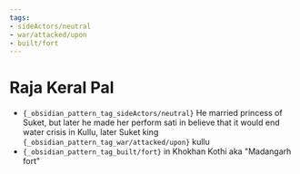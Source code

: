 ```yaml
---
tags:
- sideActors/neutral
- war/attacked/upon
- built/fort
---
```

   
# Raja Keral Pal   
* `{_obsidian_pattern_tag_sideActors/neutral}` He married princess of Suket, but later he made her perform sati in believe that it would end water crisis in Kullu, later Suket king `{_obsidian_pattern_tag_war/attacked/upon}` kullu   
* `{_obsidian_pattern_tag_built/fort}` in Khokhan Kothi aka "Madangarh fort"